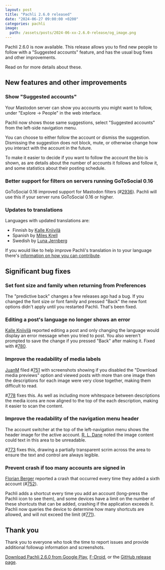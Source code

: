```yaml
---
layout: post
title: "Pachli 2.6.0 released"
date: "2024-06-27 09:00:00 +0200"
categories: pachli
image:
  path: /assets/posts/2024-06-xx-2.6.0-release/og_image.png
---
```

Pachli 2.6.0 is now available. This release allows you to find new people to follow with a "Suggested accounts" feature, and has the usual bug fixes and other improvements.

Read on for more details about these.

<!--more-->

## New features and other improvements

### Show "Suggested accounts"

Your Mastodon server can show you accounts you might want to follow, under "Explore -> People" in the web interface.

Pachli now shows those same suggestions, select "Suggested accounts" from the left-side navigation menu.

You can choose to either follow the account or dismiss the suggestion. Dismissing the suggestion does not block, mute, or otherwise change how you interact with the account in the future.

To make it easier to decide if you want to follow the account the bio is shown, as are details about the number of accounts it follows and follow it, and some statistics about their posting schedule.

### Better support for filters on servers running GoToSocial 0.16

GoToSocial 0.16 improved support for Mastodon filters (#[2936](https://github.com/superseriousbusiness/gotosocial/pull/2936)). Pachli will use this if your server runs GoToSocial 0.16 or higher.

### Updates to translations

Languages with updated translations are:

- Finnish by [Kalle Kniivilä](https://github.com/pachli/pachli-android/commits?author=kalle.kniivila@gmail.com)
- Spanish by [Miles Krell](https://github.com/pachli/pachli-android/commits?author=noreply@mileskrell.com)
- Swedish by [Luna Jernberg](https://github.com/pachli/pachli-android/commits?author=bittin@reimu.nl)

If you would like to help improve Pachli's translation in to your language there's [information on how you can contribute](https://github.com/pachli/pachli-android/blob/main/docs/contributing/translate.md).

## Significant bug fixes

### Set font size and family when returning from Preferences

The "predictive back" changes a few releases ago had a bug. If you changed the font size or font family and pressed "Back" the new font options didn't apply until you restarted Pachli. That's been fixed.

### Editing a post's language no longer shows an error

[Kalle Kniivilä](https://mastodonsweden.se/@kallekn) reported editing a post and only changing the language would display an error message when you tried to post. You also weren't prompted to save the change if you pressed "Back" after making it. Fixed with #[780](https://github.com/pachli/pachli-android/pull/780).

### Improve the readability of media labels

[JuanM](https://github.com/jumase) filed #[751](https://github.com/pachli/pachli-android/issues/751) with screenshots showing if you disabled the "Download media previews" option and viewed posts with more than one image then the descriptions for each image were very close together, making them difficult to read.

#[778](https://github.com/pachli/pachli-android/pull/778) fixes this. As well as including more whitespace between descriptions the media icons are now aligned to the top of the each description, making it easier to scan the content.

### Improve the readability of the navigation menu header

The account switcher at the top of the left-navigation menu shows the header image for the active account. [R. L. Dane](https://fosstodon.org/@RL_Dane) noted the image content could text in this area to be unreadable.

#[773](https://github.com/pachli/pachli-android/pull/773) fixes this, drawing a partially transparent scrim across the area to ensure the text and control are always legible.

### Prevent crash if too many accounts are signed in

[Florian Berger](https://florian-berger.de/) reported a crash that occurred every time they added a sixth account (#[752](https://github.com/pachli/pachli-android/issues/752)).

Pachli adds a shortcut every time you add an account (long-press the Pachli icon to see them), and some devices have a limit on the number of these shortcuts that can be added, crashing if the application exceeds it. Pachli now queries the device to determine how many shortcuts are allowed, and will not exceed the limit (#[771](https://github.com/pachli/pachli-android/pull/771)).

## Thank you

Thank you to everyone who took the time to report issues and provide additional followup information and screenshots.

[Download Pachli 2.6.0 from Google Play](https://play.google.com/store/apps/details?id=app.pachli), [F-Droid](https://f-droid.org/en/packages/app.pachli/), or the [GitHub release page](https://github.com/pachli/pachli-android/releases/tag/v2.6.0).
